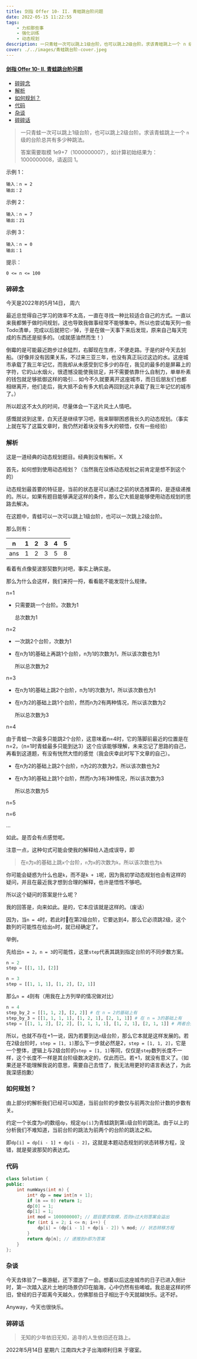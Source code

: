 ```yaml
---
title: 剑指 Offer 10- II. 青蛙跳台阶问题
date: 2022-05-15 11:22:55
tags: 
    - 力扣那些事
    - 强化训练
    - 动态规划
description: 一只青蛙一次可以跳上1级台阶，也可以跳上2级台阶。求该青蛙跳上一个 n 级的台阶总共有多少种跳法。
cover: ./../images/青蛙跳台阶-cover.jpeg
---
```

#### [剑指 Offer 10- II. 青蛙跳台阶问题](https://leetcode.cn/problems/qing-wa-tiao-tai-jie-wen-ti-lcof/)
- [碎碎念](#碎碎念)
- [解析](#解析)
- [如何规划？](#如何规划)
- [代码](#代码)
- [杂谈](#杂谈)
- [碎碎话](#碎碎话)
>一只青蛙一次可以跳上1级台阶，也可以跳上2级台阶。求该青蛙跳上一个 `n` 级的台阶总共有多少种跳法。
>
>答案需要取模 1e9+7（1000000007），如计算初始结果为：1000000008，请返回 1。
>

示例 1：

```
输入：n = 2
输出：2
```

示例 2：

```
输入：n = 7
输出：21
```

示例 3：

```
输入：n = 0
输出：1
```

提示：

```
0 <= n <= 100
```

### 碎碎念

今天是2022年的5月14日， 周六

最近总觉得自己学习的效率不太高，一直在寻找一种比较适合自己的方式。一直以来我都懒于做时间规划，这也导致我做事经常不能够集中。所以也尝试每天列一些Todo清单，完成以后就把它✅掉，于是在做一天事下来后发现，原来自己每天完成的东西还是挺多的。（成就感油然而生！）

倒霉的是可能最近跑步过余猛烈，右脚现在生疼，不便走路。于是约好今天去划船。（好像并没有因果关系，不过来三亚三年，也没有真正玩过这边的水。这座城市承载了我三年记忆，而我却从未感受到它多少的存在，我见的最多的是屏幕上的字符，它的山水烟火，很遗憾没能使我驻足，并不需要依靠什么自制力，单单朴素的钱包就足够抵御这样的吸引... 如今不久就要离开这座城市，而日后朋友们也都相继离开，他们走后，我大抵不会有多大机会再回到这片承载了我三年记忆的城市了。）

所以趁这不太久的时间，尽量体会一下这片风土人情吧。

感慨就说到这里，白天还是继续学习吧，我来聊聊困惑我长久的动态规划。（事实上就在写了这篇文章时，我仍然对着块没有多大的顿悟，仅有一些经验）

### 解析

这是一道经典的动态规划题目。经典到没有解析。X

首先，如何想到使用动态规划？（当然我在没练动态规划之前肯定是想不到这个的）

动态规划最首要的特征是，当前的状态是可以通过之前的状态推算的，是逐级递推的。所以，如果有题目能够满足这样的条件，那么它大抵是能够使用动态规划的思路去解决。

在这题中，青蛙可以一次可以跳上1级台阶，也可以一次跳上2级台阶。

那么则有：

| n   | 1   | 2   | 3   | 4   | 5   |
| --- | --- | --- | --- | --- | --- |
| ans | 1   | 2   | 3   | 5   | 8   |

看着有点像斐波那契数列对吧，事实上确实是。

那么为什么会这样，我们来捋一捋，看看能不能发现什么规律。

n=1

- 只需要跳一个台阶。次数为1

  总次数为1

n=2

- 一次跳2个台阶，次数为1

- 在n为1的基础上再跳1个台阶，n为1的次数为1，所以该次数也为1

  所以总次数为2

n=3

- 在n为1的基础上跳2个台阶，n为1的次数为1，所以该次数也为1

- 在n为2的基础上跳1个台阶，然而n为2有两种情况，所以该次数为2

  所以总次数为3

n=4

​	由于青蛙一次最多只能跳2个台阶，这意味着n=4时，它的落脚前最近的位置是在n=2，（n=1时青蛙最多只能到达3）这个应该能够理解，未来忘记了思路的自己，再看到这道题，有没有恍然大悟的感觉（我会庆幸此时写下文章的自己）。

- 在n为2的基础上跳2个台阶，n为2的次数为2，所以该次数也为2

- 在n为3的基础上跳1个台阶，然而n为3有3种情况，所以该次数为3

  所以总次数为5

n=5

n=6

...

如此。是否会有点感觉呢。

注意一点，这种句式可能会使我的解释给人造成误导，即

> 在`n`为`x`的基础上跳`x`个台阶，`n`为`x`的次数为`k`，所以该次数也为`k`

你可能会疑惑为什么也是`k`，而不是`k + 1`呢，因为我初学动态规划也会有这样的疑问，并且在最近我才想到合理的解释，也许是悟性不够吧。

所以这个疑问的答案是什么呢？

我的回答是，向来如此。是的，它本应该就是这样的。（废话）

因为，当`n = 4`时，若此时🐸在第2级台阶，它要达到4，那么它必须跳2级，这个数列的可能性在给出`n`时，就已经确定了。

举例，

先给出`n = 2`，`n = 3`的可能性，这里`step`代表其跳到指定台阶的不同步数方案。

```python
n = 2
step = [[1, 1], [2]]

n = 3
step = [[1, 1, 1], [1, 2], [2, 1]]
```

那么`n = 4`则有（用我在上方列举的情况做对比）

```python
n = 4 
step_by_2 = [[1, 1, 2], [2, 2]] # 在 n = 2的基础上有
step_by_3 = [[1, 1, 1, 1], [1, 2, 1], [2, 1, 1]] # 在 n = 3的基础上有
step = [[1, 1, 2], [2, 2], [1, 1, 1, 1], [1, 2, 1], [2, 1, 1]] # 两者合并即所有情况
```

所以，也就不存在+1一说，因为若要到达`n`级台阶，那么它本就是这样发展的。若在2级台阶时，`step = [1, 1]`那么下一步就必然是2，`step = [1, 1, 2]`，它是一个整体，逻辑上与2级台阶的`step = [1, 1]`等同，仅仅是`step`数列长度不一样，这个长度不一样是其台阶级数决定的，仅此而已。若+1，就没有意义了。（如果还是不能理解我说的意思，需要自己去悟了，我无法用更好的语言表达了，为此我深感抱歉）

### 如何规划？

由上部分的解析我们已经可以知道，当前台阶的步数仅与前两次台阶计数的步数有关。

约定一个长度为`n`的数组`dp`，规定`dp[i]`为青蛙跳到第`i`级台阶的跳法。由于以上的分析我们不难知道，当前台阶的跳法为前两个的台阶的跳法之和。

即`dp[i] = dp[i - 1] + dp[i - 2]`，这就是本题动态规划的状态转移方程，没错，就是斐波那契的表达式。

### 代码

```C++
class Solution {
public:
    int numWays(int n) {
        int* dp = new int[n + 1];
        if (n == 0) return 1;
        dp[0] = 1;
        dp[1] = 1;
        int mod = 1000000007; // 题目要求取模，否则n过大则答案会溢出
        for (int i = 2; i <= n; i++) {
            dp[i] = (dp[i - 1] + dp[i - 2]) % mod; // 状态转移方程
        }
        return dp[n]; // 递推到n即为答案
    }
};
```

### 杂谈

今天去体验了一番游艇，还下潜游了一会。想着以后这座城市的日子已进入倒计时，第一次踏入这片土地的场景仍印在脑海，心中仍然有些唏嘘。我总是这样的怀旧，曾经的日子距离今天越久，仿佛那些日子相比于今天就越快乐。这不好。

Anyway，今天也很快乐。

### 碎碎话

> 无知的少年依旧无知，追寻的人生依旧还在路上。

2022年5月14日 星期六 江南四大才子出海顺利归来 于寝室。

